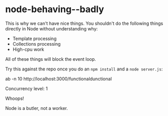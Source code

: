 # node-behaving--badly

This is why we can't have nice things.  You shouldn't do the following things directly in Node without understanding why:

* Template processing
* Collections processing
* High-cpu work

All of these things will block the event loop.

Try this against the repo once you do an `npm install` and a `node server.js`:

ab -n 10 http://localhost:3000/functionaldunctional

Concurrency level: 1

Whoops!

Node is a butler, not a worker.
